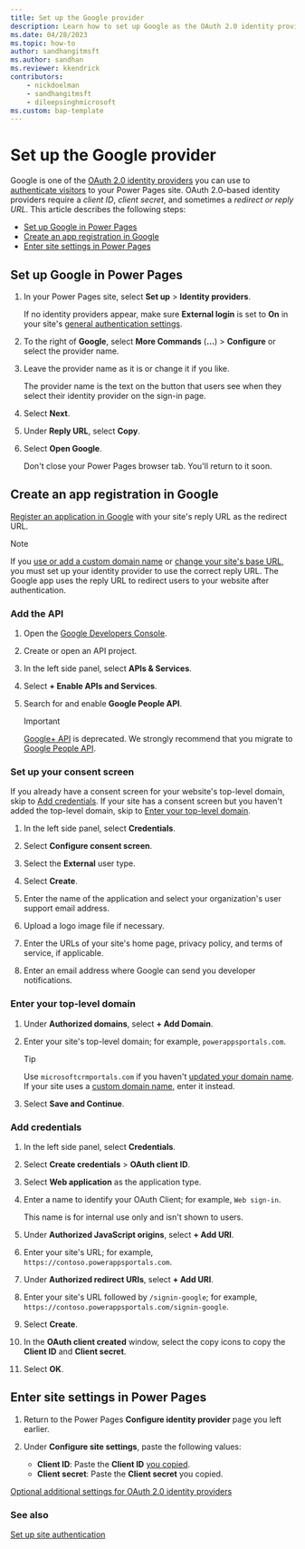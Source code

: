 ```yaml
---
title: Set up the Google provider
description: Learn how to set up Google as the OAuth 2.0 identity provider for use with sites you create with Microsoft Power Pages.
ms.date: 04/28/2023
ms.topic: how-to
author: sandhangitmsft
ms.author: sandhan
ms.reviewer: kkendrick
contributors:
    - nickdoelman
    - sandhangitmsft
    - dileepsinghmicrosoft
ms.custom: bap-template
---
```


# Set up the Google provider

Google is one of the [OAuth 2.0 identity providers](oauth2-provider.md) you can use to [authenticate visitors](configure-site.md) to your Power Pages site. OAuth 2.0&ndash;based identity providers require a *client ID*, *client secret*, and sometimes a *redirect or reply URL*. This article describes the following steps:

- [Set up Google in Power Pages](#set-up-google-in-power-pages)
- [Create an app registration in Google](#create-an-app-registration-in-google)
- [Enter site settings in Power Pages](#enter-site-settings-in-power-pages)

## Set up Google in Power Pages

1. In your Power Pages site, select **Set up** > **Identity providers**.

    If no identity providers appear, make sure **External login** is set to **On** in your site's [general authentication settings](configure-site.md#select-general-authentication-settings).

1. To the right of **Google**, select **More Commands** (**&hellip;**) > **Configure** or select the provider name.

1. Leave the provider name as it is or change it if you like.

    The provider name is the text on the button that users see when they select their identity provider on the sign-in page.

1. Select **Next**.

1. Under **Reply URL**, select **Copy**.

1. Select **Open Google**.

    Don't close your Power Pages browser tab. You'll return to it soon.

## Create an app registration in Google

[Register an application in Google](https://cloud.google.com/apigee/docs/api-platform/publish/creating-apps-surface-your-api) with your site's reply URL as the redirect URL.

> [!NOTE]
> If you [use or add a custom domain name](../../admin/add-custom-domain.md) or [change your site's base URL](/power-apps/maker/portals/admin/change-base-url), you must set up your identity provider to use the correct reply URL. The Google app uses the reply URL to redirect users to your website after authentication.

### Add the API

1. Open the [Google Developers Console](https://console.developers.google.com/).

1. Create or open an API project.

1. In the left side panel, select **APIs & Services**.

1. Select **+ Enable APIs and Services**.

1. Search for and enable **Google People API**.

   > [!IMPORTANT]
   > [Google+ API](https://developers.google.com/people/legacy) is deprecated. We strongly recommend that you migrate to [Google People API](https://developers.google.com/people).

### Set up your consent screen

If you already have a consent screen for your website's top-level domain, skip to [Add credentials](#add-credentials). If your site has a consent screen but you haven't added the top-level domain, skip to [Enter your top-level domain](#enter-your-top-level-domain).

1. In the left side panel, select **Credentials**.

1. Select **Configure consent screen**.

1. Select the **External** user type.

1. Select **Create**.

1. Enter the name of the application and select your organization's user support email address.

1. Upload a logo image file if necessary.

1. Enter the URLs of your site's home page, privacy policy, and terms of service, if applicable.

1. Enter an email address where Google can send you developer notifications.

### Enter your top-level domain

1. Under **Authorized domains**, select **+ Add Domain**.

1. Enter your site's top-level domain; for example, `powerappsportals.com`.

   > [!TIP]
   > Use `microsoftcrmportals.com` if you haven't [updated your domain name](/power-apps/maker/portals/admin/update-portal-domain). If your site uses a [custom domain name](/power-apps/maker/portals/admin/add-custom-domain), enter it instead.

1. Select **Save and Continue**.

### Add credentials

1. In the left side panel, select **Credentials**.

1. Select **Create credentials** > **OAuth client ID**.

1. Select **Web application** as the application type.

1. Enter a name to identify your OAuth Client; for example, `Web sign-in`.

    This name is for internal use only and isn't shown to users.

1. Under **Authorized JavaScript origins**, select **+ Add URI**.

1. Enter your site's URL; for example, `https://contoso.powerappsportals.com`.

1. Under **Authorized redirect URIs**, select **+ Add URI**.

1. Enter your site's URL followed by `/signin-google`; for example, `https://contoso.powerappsportals.com/signin-google`.

1. Select **Create**.

1. In the **OAuth client created** window, select the copy icons to copy the **Client ID** and **Client secret**.

1. Select **OK**.

## Enter site settings in Power Pages

1. Return to the Power Pages **Configure identity provider** page you left earlier.

1. Under **Configure site settings**, paste the following values:

    - **Client ID​**: Paste the **Client ID** [you copied](#add-credentials).
    - **Client secret**: Paste the **Client secret** you copied.

[Optional additional settings for OAuth 2.0 identity providers](oauth2-settings.md)

### See also

[Set up site authentication](configure-site.md)
